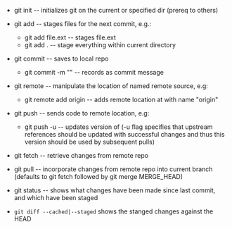 * git init -- initializes git on the current or specified dir (prereq to others)

* git add -- stages files for the next commit, e.g.:
    - git add file.ext -- stages file.ext
    - git add . -- stage everything within current directory

* git commit -- saves to local repo
    - git commit -m "<message>" -- records <message> as commit message
    
* git remote -- manipulate the location of named remote source, e.g:
    - git remote add origin <url> -- adds remote location at <url> with name 
      "origin"
      
* git push -- sends code to remote location, e.g:
    - git push -u <remote> <branch> -- updates <remote> version of <branch> (-u
      flag specifies that upstream references should be updated with successful
      changes and thus this version should be used by subsequent pulls)

* git fetch -- retrieve changes from remote repo
      
* git pull -- incorporate changes from remote repo into current branch 
  (defaults to git fetch followed by git merge MERGE_HEAD)

* git status -- shows what changes have been made since last commit, and which have been staged
* `git diff --cached|--staged` shows the stanged changes against the HEAD
